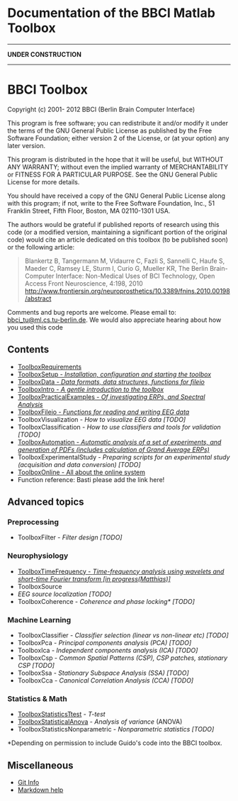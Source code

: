 Documentation of the BBCI Matlab Toolbox
========================================

* * * * *

**UNDER CONSTRUCTION**

* * * * *

# BBCI Toolbox

Copyright  (c) 2001- 2012  BBCI (Berlin Brain Computer Interface)

This program is free software; you can redistribute it and/or modify
it under the terms of the GNU General Public License as published by
the Free Software Foundation; either version 2 of the License, or
(at your option) any later version.

This program is distributed in the hope that it will be useful,
but WITHOUT ANY WARRANTY; without even the implied warranty of
MERCHANTABILITY or FITNESS FOR A PARTICULAR PURPOSE.  See the
GNU General Public License for more details.

You should have received a copy of the GNU General Public License along
with this program; if not, write to the Free Software Foundation, Inc.,
51 Franklin Street, Fifth Floor, Boston, MA 02110-1301 USA.

The authors would be grateful if published reports of research using this code
(or a modified version, maintaining a significant portion of the original code)
would cite an article dedicated on this toolbox (to be published soon) or the
following article:

>  Blankertz B, Tangermann M, Vidaurre C, Fazli S, Sannelli C, Haufe S, Maeder
>  C, Ramsey LE, Sturm I, Curio G, Mueller KR, The Berlin Brain-Computer
>  Interface: Non-Medical Uses of BCI Technology, Open   Access  Front
>  Neuroscience, 4:198, 2010
>  http://www.frontiersin.org/neuroprosthetics/10.3389/fnins.2010.00198/abstract

Comments and bug reports are welcome.  Please email to:
bbci_tu@ml.cs.tu-berlin.de.  We would also appreciate hearing about how you
used this code

Contents
--------

* [ToolboxRequirements](ToolboxRequirements.html)
* [ToolboxSetup   - *Installation, configuration and starting the toolbox* ](ToolboxSetup.html)
* [ToolboxData -  *Data formats, data structures, functions for fileio*](ToolboxData.html)
* [ToolboxIntro - *A gentle introduction to the toolbox*](ToolboxIntro.html)
* [ToolboxPracticalExamples  - *Of investigating ERPs, and Spectral Analysis* ](ToolboxPracticalExamples.html)
* [ToolboxFileio  - *Functions for reading and writing EEG data*](ToolboxFileio.html)
* ToolboxVisualization - *How to visualize EEG data [TODO]*
* ToolboxClassification  - *How to use classifiers and tools for validation [TODO]*
* [ToolboxAutomation  - *Automatic analysis of a set of experiments, and generation of  PDFs (includes calculation of Grand Average ERPs)* ](ToolboxAutomation.html)
* ToolboxExperimentalStudy - *Preparing scripts for an experimental study (acquisition and data
    conversion)  [TODO]*
* [ToolboxOnline   - All about the online system ](ToolboxOnline.html)
* Function reference: Basti please add the link here!

Advanced topics
---------------

### Preprocessing

* ToolboxFilter - *Filter design [TODO]*

### Neurophysiology

* [ToolboxTimeFrequency - *Time-frequency analysis using wavelets and
  short-time Fourier transform [in
  progress(Matthias)]*](ToolboxTimeFrequency.html)
* ToolboxSource
* *EEG source localization [TODO]*
* ToolboxCoherence  - *Coherence and phase locking\* [TODO]*

### Machine Learning

* ToolboxClassifier  - *Classifier selection (linear vs non-linear etc) [TODO]*
* ToolboxPca  - *Principal components analysis (PCA) [TODO]*
* ToolboxIca  - *Independent components analysis (ICA) [TODO]*
* ToolboxCsp  - *Common Spatial Patterns (CSP), CSP patches, stationary CSP [TODO]*
* ToolboxSsa  - *Stationary Subspace Analysis (SSA) [TODO]*
* ToolboxCca  - *Canonical Correlation Analysis (CCA) [TODO]*

### Statistics & Math

* [ToolboxStatisticsTtest](ToolboxStatisticsTtest.html)  - *T-test*
* [ToolboxStatisticalAnova](ToolboxStatisticalAnova.html)  - *Analysis of variance* (ANOVA)
* ToolboxStatisticsNonparametric  - *Nonparametric statistics [TODO]*

\*Depending on permission to include Guido's code into the BBCI toolbox.

Miscellaneous
-------------

* [Git Info](git.html)
* [Markdown help](markdown.html)

